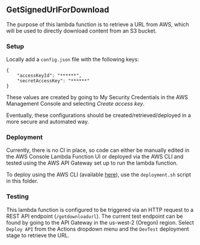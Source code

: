 ## GetSignedUrlForDownload
The purpose of this lambda function is to retrieve a URL from AWS, which will be used to directly download content from an S3 bucket.

### Setup
Locally add a `config.json` file with the following keys:
```
{
    "accessKeyId": "******",
    "secretAccessKey": "******"
}
```
These values are created by going to My Security Credentials in the AWS Management Console and selecting _Create access key_.

Eventually, these configurations should be created/retrieved/deployed in a more secure and automated way.

### Deployment
Currently, there is no CI in place, so code can either be manually edited in the AWS Console Lambda Function UI or deployed via the AWS CLI and tested using the AWS API Gateway set up to run the lambda function.

To deploy using the AWS CLI (available [here](https://aws.amazon.com/cli/)), use the `deployment.sh` script in this folder.

### Testing
This lambda function is configured to be triggered via an HTTP request to a REST API endpoint (`/getdownloadurl`). The current test endpoint can be found by going to the API Gateway in the us-west-2 (Oregon) region. Select `Deploy API` from the Actions dropdown menu and the `DevTest` deployment stage to retrieve the URL.